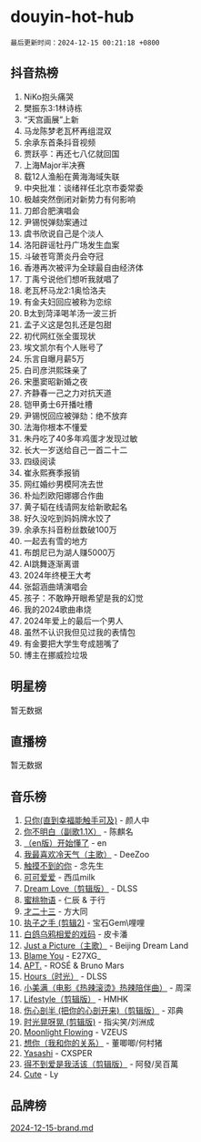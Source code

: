 # douyin-hot-hub

`最后更新时间：2024-12-15 00:21:18 +0800`

## 抖音热榜

1. NiKo抱头痛哭
1. 樊振东3:1林诗栋
1. “天宫画展”上新
1. 马龙陈梦老瓦杯再组混双
1. 余承东首条抖音视频
1. 贾跃亭：再还七八亿就回国
1. 上海Major半决赛
1. 载12人渔船在黄海海域失联
1. 中央批准：谈绪祥任北京市委常委
1. 极越突然倒闭对新势力有何影响
1. 刀郎合肥演唱会
1. 尹锡悦弹劾案通过
1. 虞书欣说自己是个淡人
1. 洛阳辟谣牡丹广场发生血案
1. 斗破苍穹萧炎丹会夺冠
1. 香港再次被评为全球最自由经济体
1. 丁禹兮说他们想听我就唱了
1. 老瓦杯马龙2:1奥恰洛夫
1. 有金夫妇回应被称为恋综
1. B太到菏泽喝羊汤一波三折
1. 孟子义这是包扎还是包甜
1. 初代网红张全蛋现状
1. 埃文凯尔有个人账号了
1. 乐言自曝月薪5万
1. 白司彦洪熙珠亲了
1. 宋墨窦昭新婚之夜
1. 齐静春一己之力对抗天道
1. 铠甲勇士6开播吐槽
1. 尹锡悦回应被弹劾：绝不放弃
1. 法海你根本不懂爱
1. 朱丹吃了40多年鸡蛋才发现过敏
1. 长大一岁送给自己一首二十二
1. 四级阅读
1. 崔永熙赛季报销
1. 网红婚纱男模阿冼去世
1. 朴灿烈欧阳娜娜合作曲
1. 黄子韬在线请网友给新歌起名
1. 好久没吃到妈妈牌水饺了
1. 余承东抖音粉丝数破100万
1. 一起去有雪的地方
1. 布朗尼已为湖人赚5000万
1. AI跳舞逐渐离谱
1. 2024年终梗王大考
1. 张韶涵曲靖演唱会
1. 孩子：不敢睁开眼希望是我的幻觉
1. 我的2024歌曲串烧
1. 2024年爱上的最后一个男人
1. 虽然不认识我但见过我的表情包
1. 有金要把大学生夸成翘嘴了
1. 博主在挪威捡垃圾

## 明星榜

暂无数据

## 直播榜

暂无数据

## 音乐榜

1. [只你(直到幸福能触手可及)](https://sf5-hl-cdn-tos.douyinstatic.com/obj/tos-cn-ve-2774/o0lBkRDzFTeaVSUz3ZZSCBVtZ5DIMQGfgmEAuE) - 颜人中
1. [你不明白（副歌1.1X）](https://sf5-hl-cdn-tos.douyinstatic.com/obj/tos-cn-ve-2774/o4LBQK7fIoonFBCeIzPNZvHDgEDtQ2ErnrKvM1) - 陈麒名
1. [（en版）开始懂了](https://sf5-hl-cdn-tos.douyinstatic.com/obj/tos-cn-ve-2774/ow9G4MKH32zBIDHGvNiTAimWsAJB5QxhCIfIME) - en
1. [我最喜欢冷天气（主歌）](https://sf5-hl-cdn-tos.douyinstatic.com/obj/tos-cn-ve-2774/ogd10efzCApmGsmwZRmIKrEMfCZLg7MycZu3ew) - DeeZoo
1. [触摸不到的你](https://sf6-cdn-tos.douyinstatic.com/obj/tos-cn-ve-2774/oUBR0G6KDYpIwoshClFdQfZDNBfTnrBQE7gXtN) - 念先生
1. [可可爱爱](https://sf5-hl-cdn-tos.douyinstatic.com/obj/tos-cn-ve-2774/0deb1e75aea643b9927ba26aaafa29dd) - 西瓜milk
1. [Dream Love（剪辑版）](https://sf5-hl-cdn-tos.douyinstatic.com/obj/tos-cn-ve-2774/oUn3DKyIgBFIsCFZmAMM8qSJyMtlgLfoPqyDEe) - DLSS
1. [蜜桃物语](https://sf5-hl-cdn-tos.douyinstatic.com/obj/tos-cn-ve-2774/oIhOSCZtIACtYU4XQkngiW9kCBfVD1Fz9IYeqL) - 仁辰 & 于行
1. [才二十三](https://sf5-hl-cdn-tos.douyinstatic.com/obj/tos-cn-ve-2774/okABdOmMEBYDDBvkgYQ5JfEqFtCZvQxf4aRjDI) - 方大同
1. [执子之手 (剪辑2)](https://sf5-hl-cdn-tos.douyinstatic.com/obj/tos-cn-ve-2774/oUoZLQjCc31XzqsBnBQUNgeKtYPBcgbFDwtfcu) - 宝石Gem\哩哩
1. [白鸽乌鸦相爱的戏码](https://sf5-hl-cdn-tos.douyinstatic.com/obj/tos-cn-ve-2774/oMVVEf6eDAOmFtNtCsEqKpIorBDM8Nkg6TZRqC) - 皮卡潘
1. [Just a Picture（主歌）](https://sf5-hl-cdn-tos.douyinstatic.com/obj/tos-cn-ve-2774/oc0usFBZCDnAGbtQig7oCaDsQfCYjcAEfWYQkF) - Beijing Dream Land
1. [Blame You](https://sf5-hl-cdn-tos.douyinstatic.com/obj/tos-cn-ve-2774/oAceIDVL0BC2DJC0Qwi8AZnQAtBgZBbMMpfdzi) - E27XG_
1. [APT.](https://sf5-hl-cdn-tos.douyinstatic.com/obj/tos-cn-ve-2774/ooHxBnfDQIxBZontIlGfpTy5PBxCgEccFO1OMg) - ROSÉ & Bruno Mars
1. [Hours（时光）](https://sf5-hl-cdn-tos.douyinstatic.com/obj/tos-cn-ve-2774/oES9g0DgeYmDFDVCLNfBZZsnLvGF4utxCEAm1Q) - DLSS
1. [小美满（电影《热辣滚烫》热辣陪伴曲）](https://sf5-hl-cdn-tos.douyinstatic.com/obj/tos-cn-ve-2774/o0GAn2lSgfZIDUgtevCGDQYnFg4CwnrBaxbTZL) - 周深
1. [Lifestyle（剪辑版）](https://sf5-hl-cdn-tos.douyinstatic.com/obj/tos-cn-ve-2774/owfqGgjwG3V5lCLaAIezFMeg3LtuKNBaZKgzPV) - HMHK
1. [伤心剖半 (把你的心剖开来)（剪辑版）](https://sf5-hl-cdn-tos.douyinstatic.com/obj/tos-cn-ve-2774/oE3a4kLafIGYPYIFXlEAefIrO0MvzyEDgbuTmC) - 邓典
1. [时光晃呀晃 (剪辑版)](https://sf5-hl-cdn-tos.douyinstatic.com/obj/tos-cn-ve-2774/o8ACeQem3gwI1x3GIYGAfKG0LJebKFRJDwRwyW) - 指尖笑/刘洲成
1. [Moonlight Flowing](https://sf5-hl-cdn-tos.douyinstatic.com/obj/tos-cn-ve-2774/oopZsCtRnQgOhEYmv9FfBBgwmeaQmWQQZED9tN) - VZEUS
1. [想你（我和你的关系）](https://sf5-hl-cdn-tos.douyinstatic.com/obj/tos-cn-ve-2774/o8QxhcOBDYYX0zqKCjFVQXZ3RBffnRBQEogitG) - 董唧唧/何村猪
1. [Yasashi](https://sf5-hl-cdn-tos.douyinstatic.com/obj/tos-cn-ve-2774/oEIqAlutRBGQZgZf2VMCuFEBmaD2bgJG6fCQaQ) - CXSPER
1. [得不到爱是我活该（剪辑版）](https://sf5-hl-cdn-tos.douyinstatic.com/obj/tos-cn-ve-2774/os0cIhiBc3fAa9kPjzM5WTrMggiK3sBnZDAwpQ) - 阿發/吴百萬
1. [Cute](https://sf5-hl-cdn-tos.douyinstatic.com/obj/tos-cn-ve-2774/o4IbIzHWKAAB4wsS5qMBRiiAlEBGTpQRNfFvuo) - Ly

## 品牌榜

[2024-12-15-brand.md](2024-12-15-brand.md)
